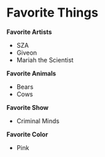 # Favorite Things

**Favorite Artists**
+ SZA
+ Giveon
+ Mariah the Scientist

**Favorite Animals** 
+ Bears
+ Cows

**Favorite Show**
+ Criminal Minds
	
**Favorite Color**
+ Pink

